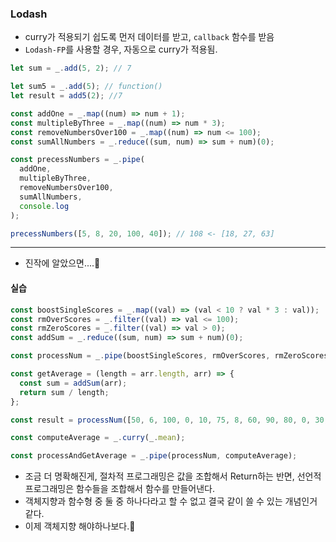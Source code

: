 ### Lodash

- curry가 적용되기 쉽도록 먼저 데이터를 받고, `callback` 함수를 받음
- `Lodash-FP`를 사용할 경우, 자동으로 curry가 적용됨.

```js
let sum = _.add(5, 2); // 7

let sum5 = _.add(5); // function()
let result = add5(2); //7
```

```js
const addOne = _.map((num) => num + 1);
const multipleByThree = _.map((num) => num * 3);
const removeNumbersOver100 = _.map((num) => num <= 100);
const sumAllNumbers = _.reduce((sum, num) => sum + num)(0);

const precessNumbers = _.pipe(
  addOne,
  multipleByThree,
  removeNumbersOver100,
  sumAllNumbers,
  console.log
);

precessNumbers([5, 8, 20, 100, 40]); // 108 <- [18, 27, 63]
```

---

- 진작에 알았으면....🫠

#### 실습

```js
const boostSingleScores = _.map((val) => (val < 10 ? val * 3 : val));
const rmOverScores = _.filter((val) => val <= 100);
const rmZeroScores = _.filter((val) => val > 0);
const addSum = _.reduce((sum, num) => sum + num)(0);

const processNum = _.pipe(boostSingleScores, rmOverScores, rmZeroScores);

const getAverage = (length = arr.length, arr) => {
  const sum = addSum(arr);
  return sum / length;
};

const result = processNum([50, 6, 100, 0, 10, 75, 8, 60, 90, 80, 0, 30, 110]);

const computeAverage = _.curry(_.mean);

const processAndGetAverage = _.pipe(processNum, computeAverage);
```

- 조금 더 명확해진게, 절차적 프로그래밍은 값을 조합해서 Return하는 반면, 선언적 프로그래밍은 함수들을 조합해서 함수를 만들어낸다.
- 객체지향과 함수형 중 둘 중 하나다라고 할 수 없고 결국 같이 쓸 수 있는 개념인거 같다.
- 이제 객체지향 해야하나보다.🥲
